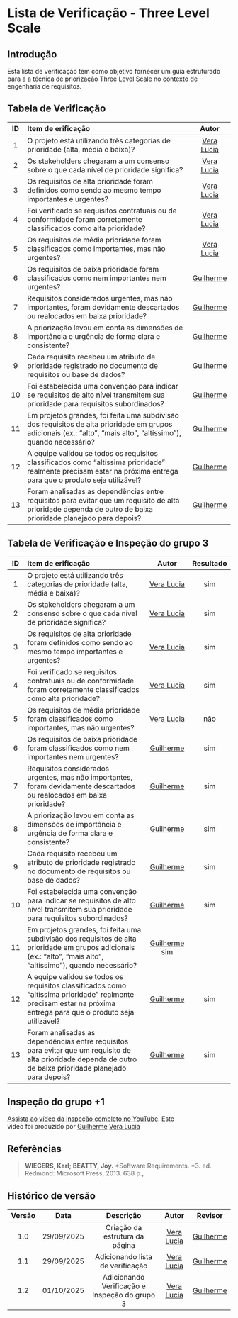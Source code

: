 # Lista de Verificação -  Three Level Scale

## Introdução
Esta lista de verificação tem como objetivo fornecer um guia estruturado para a a técnica de priorização  Three Level Scale no contexto de engenharia de requisitos.


## Tabela de Verificação

| ID  | Item de erificação                                                                                                                                                |                          Autor                          |
|:---:|:------------------------------------------------------------------------------------------------------------------------------------------------------------------|:-------------------------------------------------------:|
|  1  | O projeto está utilizando três categorias de prioridade (alta, média e baixa)?                                                                                    |      [Vera Lucia](https://github.com/verabelucia)       |
|  2  | Os stakeholders chegaram a um consenso sobre o que cada nível de prioridade significa?                                                                            |      [Vera Lucia](https://github.com/verabelucia)       |
|  3  | Os requisitos de alta prioridade foram definidos como sendo ao mesmo tempo importantes e urgentes?                                                                |      [Vera Lucia](https://github.com/verabelucia)       |
|  4  | Foi verificado se requisitos contratuais ou de conformidade foram corretamente classificados como alta prioridade?                                                |      [Vera Lucia](https://github.com/verabelucia)       |
|  5  | Os requisitos de média prioridade foram classificados como importantes, mas não urgentes?                                                                         |      [Vera Lucia](https://github.com/verabelucia)       |
|  6  | Os requisitos de baixa prioridade foram classificados como nem importantes nem urgentes?                                                                          | [Guilherme]( https://github.com/GuilhermeOliveira1327)  |
|  7  | Requisitos considerados urgentes, mas não importantes, foram devidamente descartados ou realocados em baixa prioridade?                                           | [Guilherme]( https://github.com/GuilhermeOliveira1327)  |
|  8  | A priorização levou em conta as dimensões de importância e urgência de forma clara e consistente?                                                                 | [Guilherme]( https://github.com/GuilhermeOliveira1327)  |
|  9  | Cada requisito recebeu um atributo de prioridade registrado no documento de requisitos ou base de dados?                                                          | [Guilherme]( https://github.com/GuilhermeOliveira1327)  |
| 10  | Foi estabelecida uma convenção para indicar se requisitos de alto nível transmitem sua prioridade para requisitos subordinados?                                   | [Guilherme]( https://github.com/GuilhermeOliveira1327)  |
| 11  | Em projetos grandes, foi feita uma subdivisão dos requisitos de alta prioridade em grupos adicionais (ex.: “alto”, “mais alto”, “altíssimo”), quando necessário?  | [Guilherme]( https://github.com/GuilhermeOliveira1327)  |
| 12  | A equipe validou se todos os requisitos classificados como “altíssima prioridade” realmente precisam estar na próxima entrega para que o produto seja utilizável? | [Guilherme]( https://github.com/GuilhermeOliveira1327)  |
| 13  | Foram analisadas as dependências entre requisitos para evitar que um requisito de alta prioridade dependa de outro de baixa prioridade planejado para depois?     | [Guilherme]( https://github.com/GuilhermeOliveira1327)  |



## Tabela de Verificação e Inspeção do grupo 3

| ID  | Item de erificação                                                                                                                                                |                        Autor                           | Resultado    |
|:---:|:------------------------------------------------------------------------------------------------------------------------------------------------------------------|:------------------------------------------------------:|:------------:|
|  1  | O projeto está utilizando três categorias de prioridade (alta, média e baixa)?                                                                                    |      [Vera Lucia](https://github.com/verabelucia)      |sim
|  2  | Os stakeholders chegaram a um consenso sobre o que cada nível de prioridade significa?                                                                            |      [Vera Lucia](https://github.com/verabelucia)      |sim
|  3  | Os requisitos de alta prioridade foram definidos como sendo ao mesmo tempo importantes e urgentes?                                                                |      [Vera Lucia](https://github.com/verabelucia)      |sim
|  4  | Foi verificado se requisitos contratuais ou de conformidade foram corretamente classificados como alta prioridade?                                                |      [Vera Lucia](https://github.com/verabelucia)      |sim
|  5  | Os requisitos de média prioridade foram classificados como importantes, mas não urgentes?                                                                         |      [Vera Lucia](https://github.com/verabelucia)      |não
|  6  | Os requisitos de baixa prioridade foram classificados como nem importantes nem urgentes?                                                                          | [Guilherme]( https://github.com/GuilhermeOliveira1327) |sim
|  7  | Requisitos considerados urgentes, mas não importantes, foram devidamente descartados ou realocados em baixa prioridade?                                           | [Guilherme]( https://github.com/GuilhermeOliveira1327) |sim
|  8  | A priorização levou em conta as dimensões de importância e urgência de forma clara e consistente?                                                                 | [Guilherme]( https://github.com/GuilhermeOliveira1327) |sim
|  9  | Cada requisito recebeu um atributo de prioridade registrado no documento de requisitos ou base de dados?                                                          | [Guilherme]( https://github.com/GuilhermeOliveira1327) |sim
| 10  | Foi estabelecida uma convenção para indicar se requisitos de alto nível transmitem sua prioridade para requisitos subordinados?                                   | [Guilherme]( https://github.com/GuilhermeOliveira1327) |sim
| 11  | Em projetos grandes, foi feita uma subdivisão dos requisitos de alta prioridade em grupos adicionais (ex.: “alto”, “mais alto”, “altíssimo”), quando necessário?  | [Guilherme]( https://github.com/GuilhermeOliveira1327) sim
| 12  | A equipe validou se todos os requisitos classificados como “altíssima prioridade” realmente precisam estar na próxima entrega para que o produto seja utilizável? | [Guilherme]( https://github.com/GuilhermeOliveira1327) |sim
| 13  | Foram analisadas as dependências entre requisitos para evitar que um requisito de alta prioridade dependa de outro de baixa prioridade planejado para depois?     | [Guilherme]( https://github.com/GuilhermeOliveira1327) |sim

## Inspeção do grupo +1

[Assista ao vídeo da inspeção completo no YouTube](https://youtu.be/fInotIcIkKg). Este video foi produzido por [Guilherme]( https://github.com/GuilhermeOliveira1327) [Vera Lucia](https://github.com/verabelucia) 


## Referências
> **WIEGERS, Karl; BEATTY, Joy.** *Software Requirements. *3. ed. Redmond: Microsoft Press, 2013. 638 p.,


## Histórico de versão 

| Versão |    Data     |             Descrição                         |          Autor                               |                         Revisor                         |
|:------:|:-----------:|:---------------------------------------------:|:--------------------------------------------:|:-------------------------------------------------------:|
|  1.0   | 29/09/2025  |        Criação da estrutura da página         | [Vera Lucia](https://github.com/verabelucia) | [Guilherme]( https://github.com/GuilhermeOliveira1327)  |
|  1.1   | 29/09/2025  |       Adicionando lista de verificação        | [Vera Lucia](https://github.com/verabelucia) | [Guilherme]( https://github.com/GuilhermeOliveira1327)  |
|  1.2   | 01/10/2025  | Adicionando Verificação e Inspeção do grupo 3 | [Vera Lucia](https://github.com/verabelucia) | [Guilherme]( https://github.com/GuilhermeOliveira1327)  |